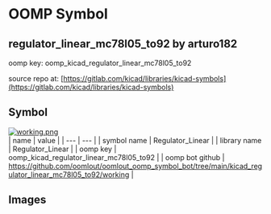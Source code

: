# OOMP Symbol  
## regulator_linear_mc78l05_to92  by arturo182  
  
oomp key: oomp_kicad_regulator_linear_mc78l05_to92  
  
source repo at: [https://gitlab.com/kicad/libraries/kicad-symbols](https://gitlab.com/kicad/libraries/kicad-symbols)  
## Symbol  
  
[![working.png](working_600.png)](working.png)  
| name | value | 
| --- | --- | 
| symbol name | Regulator_Linear | 
| library name | Regulator_Linear | 
| oomp key | oomp_kicad_regulator_linear_mc78l05_to92 | 
| oomp bot github | https://github.com/oomlout/oomlout_oomp_symbol_bot/tree/main/kicad_regulator_linear_mc78l05_to92/working | 
## Images  
